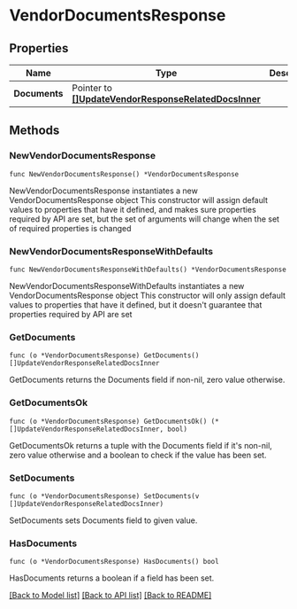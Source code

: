 # VendorDocumentsResponse

## Properties

Name | Type | Description | Notes
------------ | ------------- | ------------- | -------------
**Documents** | Pointer to [**[]UpdateVendorResponseRelatedDocsInner**](UpdateVendorResponseRelatedDocsInner.md) |  | [optional] 

## Methods

### NewVendorDocumentsResponse

`func NewVendorDocumentsResponse() *VendorDocumentsResponse`

NewVendorDocumentsResponse instantiates a new VendorDocumentsResponse object
This constructor will assign default values to properties that have it defined,
and makes sure properties required by API are set, but the set of arguments
will change when the set of required properties is changed

### NewVendorDocumentsResponseWithDefaults

`func NewVendorDocumentsResponseWithDefaults() *VendorDocumentsResponse`

NewVendorDocumentsResponseWithDefaults instantiates a new VendorDocumentsResponse object
This constructor will only assign default values to properties that have it defined,
but it doesn't guarantee that properties required by API are set

### GetDocuments

`func (o *VendorDocumentsResponse) GetDocuments() []UpdateVendorResponseRelatedDocsInner`

GetDocuments returns the Documents field if non-nil, zero value otherwise.

### GetDocumentsOk

`func (o *VendorDocumentsResponse) GetDocumentsOk() (*[]UpdateVendorResponseRelatedDocsInner, bool)`

GetDocumentsOk returns a tuple with the Documents field if it's non-nil, zero value otherwise
and a boolean to check if the value has been set.

### SetDocuments

`func (o *VendorDocumentsResponse) SetDocuments(v []UpdateVendorResponseRelatedDocsInner)`

SetDocuments sets Documents field to given value.

### HasDocuments

`func (o *VendorDocumentsResponse) HasDocuments() bool`

HasDocuments returns a boolean if a field has been set.


[[Back to Model list]](../README.md#documentation-for-models) [[Back to API list]](../README.md#documentation-for-api-endpoints) [[Back to README]](../README.md)


